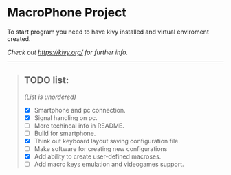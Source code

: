 

# MacroPhone Project

To start program you need to have kivy installed and virtual enviroment created.

_Check out https://kivy.org/ for further info._

---

> ## TODO list:
> _(List is unordered)_
> - [X] Smartphone and pc connection.
> - [X] Signal handling on pc.
> - [ ] More techincal info in README.
> - [ ] Build for smartphone.
> - [X] Think out keyboard layout saving configuration file.
> - [ ] Make software for creating new configurations
> - [X] Add ability to create user-defined macroses.
> - [ ] Add macro keys emulation and videogames support.
